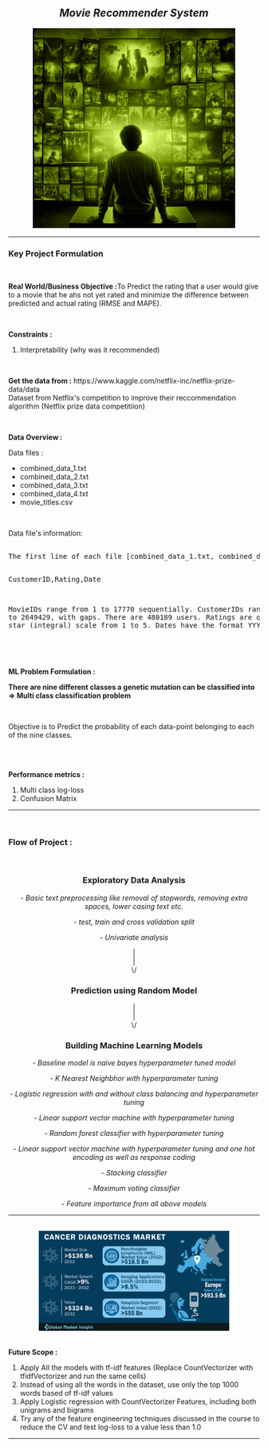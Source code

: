 <h2 align= "center"><em>Movie Recommender System</em></h2>

<div align="center">
  <img height="400" src="https://github.com/shreyjain99/Movie-Recommender-System/blob/main/src%20files/cover%20image.png"/>
</div>

<hr width="100%" size="2">

<h3 align= "left"> <b> Key Project Formulation </b> </h3>

<br>

<p>
<strong>Real World/Business Objective :</strong>To Predict the rating that a user would give to a movie that he ahs not yet rated and minimize the difference between predicted and actual rating (RMSE and MAPE).
</p>

<br>

<p>
<strong>Constraints :</strong>
</p>
<ol>
<li>Interpretability (why was it recommended)</li>
</ol>

<br>

<p>
<strong>Get the data from :</strong> https://www.kaggle.com/netflix-inc/netflix-prize-data/data
<br> Dataset from Netflix's competition to improve their reccommendation algorithm (Netflix prize data competitiion)
</p>

<br>

<p>
<strong>Data Overview :</strong>
<br>
<p> Data files : 
<ul> 
<li> combined_data_1.txt </li>
<li> combined_data_2.txt </li>
<li> combined_data_3.txt </li>
<li> combined_data_4.txt </li>
<li> movie_titles.csv </li>
</ul>
</p>
<br>
<p>
    Data file's information:
</p>
<pre>  
The first line of each file [combined_data_1.txt, combined_data_2.txt, combined_data_3.txt, combined_data_4.txt] contains the movie id followed by a colon. Each subsequent line in the file corresponds to a rating from a customer and its date in the following format:

CustomerID,Rating,Date

MovieIDs range from 1 to 17770 sequentially.
CustomerIDs range from 1 to 2649429, with gaps. There are 480189 users.
Ratings are on a five star (integral) scale from 1 to 5.
Dates have the format YYYY-MM-DD.
</pre>

<br>

<br />


<p>
<strong>ML Problem Formulation :</strong>
</p>
<p> <strong>There are nine different classes a genetic mutation can be classified into => Multi class classification problem</strong> </p>
<br>
<p>Objective is to Predict the probability of each data-point belonging to each of the nine classes.</p>

<br>
<br>

<p>
<strong>Performance metrics :</strong>
</p>
<ol>
<li>Multi class log-loss</li>
<li>Confusion Matrix</li>
</ol>

<hr width="100%" size="2">

<br>

<body>

  <h3>Flow of Project : </h3>
  
  <br>

  <h3 align= "center"><strong>Exploratory Data Analysis</strong></h3>
  <p align= "center"><em> - Basic text preprocessing like removal of stopwords, removing extra spaces, lower casing text etc. </em></p>
  <p align= "center"><em> - test, train and cross validation split </em></p>
  <p align= "center"><em> - Univariate analysis </em></p>
  
  <div align= "center">|</div>
  <div align= "center">|</div>
  <div align= "center">\/</div>

  <h3 align= "center"><strong>Prediction using Random Model </strong></h3>

  <div align= "center">|</div>
  <div align= "center">|</div>
  <div align= "center">\/</div>

  <h3 align= "center">Building Machine Learning Models</h3>
  <p align= "center"><em> - Baseline model is naive bayes hyperparameter tuned model  </em></p>
  <p align= "center"><em> - K Nearest Neighbhor with hyperparameter tuning   </em></p>
  <p align= "center"><em> - Logistic regression with and without class balancing and hyperparameter tuning  </em></p>
  <p align= "center"><em> - Linear support vector machine with hyperparameter tuning </em></p> 
  <p align= "center"><em> - Random forest classifier with hyperparameter tuning </em></p>  
  <p align= "center"><em> - Linear support vector machine with hyperparameter tuning and one hot encoding as well as response coding </em></p>  
  <p align= "center"><em> - Stacking classifier </em></p>  
  <p align= "center"><em> - Maximum voting classifier </em></p>  
  <p align= "center"><em> - Feature importance from all above models </em></p>  



  
</body>

<hr width="100%" size="2">
<br>

<div align="center">
  <img height="200" src="https://github.com/shreyjain99/Personalized-Cancer-Diagnosis/blob/main/src%20files/cancer-diagnostics-market.jpg"/>
</div>

<br>

<p>
<strong>Future Scope :</strong>
</p>
<ol>
<li>Apply All the models with tf-idf features (Replace CountVectorizer with tfidfVectorizer and run the same cells) </li>
<li>Instead of using all the words in the dataset, use only the top 1000 words based of tf-idf values</li>
<li>Apply Logistic regression with CountVectorizer Features, including both unigrams and bigrams </li>
<li>Try any of the feature engineering techniques discussed in the course to reduce the CV and test log-loss to a value less than 1.0</li>
</ol>

<hr width="100%" size="2">
